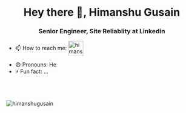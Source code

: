<h1 align="center">Hey there 👋, Himanshu Gusain</h1>
<h3 align="center">Senior Engineer, Site Reliablity at Linkedin</h3>

- 📫 How to reach me: <a href="https://linkedin.com/in/himanshugusain" target="blank"><img align="center" src="https://img.icons8.com/fluency/48/000000/linkedin.png" alt="himanshugusain" height="40" width="40" /></a></p>
- 😄 Pronouns: He
- ⚡ Fun fact: ...
<br>
<br>
<p><img align="left" src="https://github-readme-stats.vercel.app/api/top-langs/?username=himanshu54&layout=compact" alt="himanshugusain" /></p>
